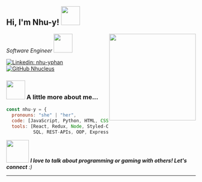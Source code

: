 <h2> Hi, I'm Nhu-y! <img src="https://media.tenor.com/images/b7f8a22a4908cdb48970593ae2ce8bc6/tenor.gif" width="50"></h2>
<img align='right' src="https://i.pinimg.com/originals/1b/d3/fb/1bd3fb79818b68b9dd6173d36e83f718.gif" width="230">
<p><em>Software Engineer <img src="https://media1.giphy.com/media/gK065lJ5vvVLeMbuOH/giphy.gif?cid=6c09b9521zg0rxhbblpcu9jbsmm4y5owa8xcpym3gjtgwv7t&rid=giphy.gif&ct=s" width="50">
</em></p>

[![Linkedin: nhu-yphan](https://img.shields.io/badge/-nhucleus-blue?style=flat-square&logo=Linkedin&logoColor=white&link=https://www.linkedin.com/in/nhu-yphan/)](https://www.linkedin.com/in/nhu-yphan/)
[![GitHub Nhucleus](https://img.shields.io/github/followers/nhucleus?label=follow&style=social)](https://github.com/nhucleus)


### <img src="https://pa1.narvii.com/6664/9ca98d492506b1c96aad723e91a9e18327894e5f_hq.gif" width="50"> A little more about me...  

```javascript
const nhu-y = {
  pronouns: "she" | "her",
  code: [JavaScript, Python, HTML, CSS],
  tools: [React, Redux, Node, Styled-Components, Docker, AWS-S3, Postgres, 
          SQL, REST-APIs, OOP, Express.js, Flask]

```

<img src="https://i.pinimg.com/originals/b7/97/1d/b7971d34e12a9856403a4bf2efd550f5.gif" width="60"> <em><b>I love to talk about programming or gaming with others! Let's connect</b> :)</em>

---
